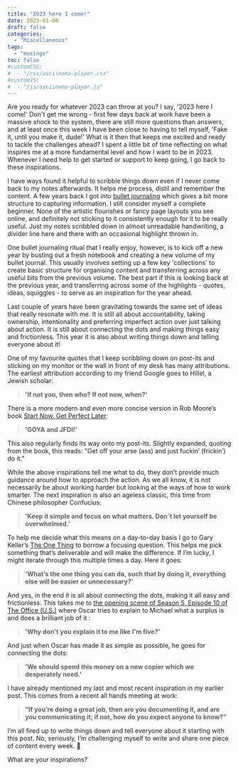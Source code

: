 ```yaml
---
title: "2023 here I come!"
date: 2023-01-06
draft: false
categories:
  - "Miscellaneous"
tags:
  - "musings"
toc: false
#customCSS:  
#  - "/css/asciinema-player.css"
#customJS: 
#  - "/js/asciinema-player.js"
---
```

Are you ready for whatever 2023 can throw at you? I say, '2023 here I come!' Don't get me wrong - first few days back at work have been a massive shock to the system, there are still more questions than answers, and at least once this week I have been close to having to tell myself, 'Fake it, until you make it, dude!' What is it then that keeps me excited and ready to tackle the challenges ahead? I spent a little bit of time reflecting on what inspires me at a more fundamental level and how I want to be in 2023. Whenever I need help to get started or support to keep going, I go back to these inspirations.

<!--more-->

I have ways found it helpful to scribble things down even if I never come back to my notes afterwards. It helps me process, distil and remember the content. A few years back I got into [bullet journaling](https://bulletjournal.com/) which gives a bit more structure to capturing information. I still consider myself a complete beginner. None of the artistic flourishes or fancy page layouts you see online, and definitely not sticking to it consistently enough for it to be really useful. Just my notes scribbled down in almost unreadable handwriting, a divider line here and there with an occasional highlight thrown in.

One bullet journaling ritual that I really enjoy, however, is to kick off a new year by busting out a fresh notebook and creating a new volume of my bullet journal. This usually involves setting up a few key 'collections' to create basic structure for organising content and transferring across any useful bits from the previous volume. The best part if this is looking back at the previous year, and transferring across some of the highlights - quotes, ideas, squiggles - to serve as an inspiration for the year ahead.

Last couple of years have been gravitating towards the same set of ideas that really resonate with me. It is still all about accountability, taking ownership, intentionality and preferring imperfect action over just talking about action. It is still about connecting the dots and making things easy and frictionless. This year it is also about writing things down and telling everyone about it!

One of my favourite quotes that I keep scribbling down on post-its and sticking on my monitor or the wall in front of my desk has many attributions. The earliest attribution according to my friend Google goes to Hillel, a Jewish scholar:

> **'If not you, then who? If not now, when?'**

There is a more modern and even more concise version in Rob Moore’s book [Start Now. Get Perfect Later](https://www.amazon.co.uk/Start-Now-Get-Perfect-Later/dp/1473685451):

> **'GOYA and JFDI!'**

This also regularly finds its way onto my post-its. Slightly expanded, quoting from the book, this reads: "Get off your arse (ass) and just fuckin’ (frickin’) do it."

While the above inspirations tell me what to do, they don’t provide much guidance around how to approach the action. As we all know, it is not necessarily be about working harder but looking at the ways of how to work smarter. The next inspiration is also an ageless classic, this time from Chinese philosopher Confucius:

> **'Keep it simple and focus on what matters. Don`t let yourself be overwhelmed.'**

To help me decide what this means on a day-to-day basis I go to Gary Keller’s [The One Thing](https://www.amazon.co.uk/One-Thing-Surprisingly-Extraordinary-bestselling/dp/1848549253/) to borrow a focusing question. This helps me pick something that’s deliverable and will make the difference. If I’m lucky, I might iterate through this multiple times a day. Here it goes:

> **'What’s the one thing you can do, such that by doing it, everything else will be easier or unnecessary?'**

And yes, in the end it is all about connecting the dots, making it all easy and frictionless. This takes me to [the opening scene of Season 5, Episode 10 of The Office (U.S.)](https://www.youtube.com/watch?v=dWfrMMNeK2k) where Oscar tries to explain to Michael what a surplus is and does a brilliant job of it :

> **'Why don't you explain it to me like I'm five?'**

And just when Oscar has made it as simple as possible, he goes for connecting the dots:

> **'We should spend this money on a new copier which we desperately need.'**

I have already mentioned my last and most recent inspiration in my earlier post. This comes from a recent all hands meeting at work:

> **“If you’re doing a great job, then are you documenting it, and are you communicating it; if not, how do you expect anyone to know?”**

I’m all fired up to write things down and tell everyone about it starting with this post. No, seriously, I’m challenging myself to write and share one piece of content every week. :rocket:

What are your inspirations?
